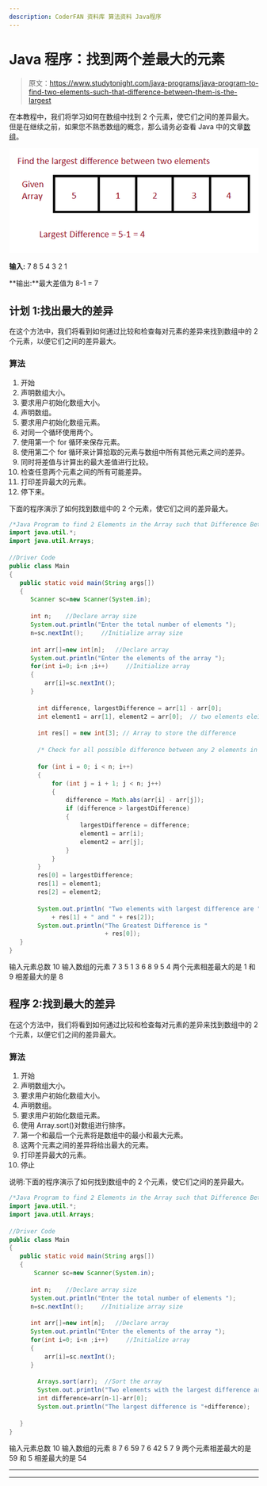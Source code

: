 ```yaml
---
description: CoderFAN 资料库 算法资料 Java程序
---
```


# Java 程序：找到两个差最大的元素

> 原文：<https://www.studytonight.com/java-programs/java-program-to-find-two-elements-such-that-difference-between-them-is-the-largest>

在本教程中，我们将学习如何在数组中找到 2 个元素，使它们之间的差异最大。但是在继续之前，如果您不熟悉数组的概念，那么请务必查看 Java 中的文章[数组](https://www.studytonight.com/java/array.php)。

![](img/e9eca111b4c535bd5b8ebc3e106aca89.png)

**输入:** 7 8 5 4 3 2 1

**输出:**最大差值为 8-1 = 7

## 计划 1:找出最大的差异

在这个方法中，我们将看到如何通过比较和检查每对元素的差异来找到数组中的 2 个元素，以便它们之间的差异最大。

### 算法

1.  开始
2.  声明数组大小。
3.  要求用户初始化数组大小。
4.  声明数组。
5.  要求用户初始化数组元素。
6.  对同一个循环使用两个。
7.  使用第一个 for 循环来保存元素。
8.  使用第二个 for 循环来计算拾取的元素与数组中所有其他元素之间的差异。
9.  同时将差值与计算出的最大差值进行比较。
10.  检查任意两个元素之间的所有可能差异。
11.  打印差异最大的元素。
12.  停下来。

下面的程序演示了如何找到数组中的 2 个元素，使它们之间的差异最大。

```java
/*Java Program to find 2 Elements in the Array such that Difference Between them is Largest*/
import java.util.*;  
import java.util.Arrays; 

//Driver Code
public class Main  
{  
   public static void main(String args[])   
   {  
      Scanner sc=new Scanner(System.in);

      int n;    //Declare array size
      System.out.println("Enter the total number of elements ");
      n=sc.nextInt();     //Initialize array size

      int arr[]=new int[n];   //Declare array
      System.out.println("Enter the elements of the array ");
      for(int i=0; i<n ;i++)     //Initialize array
      {
          arr[i]=sc.nextInt();
      }

        int difference, largestDifference = arr[1] - arr[0]; 
        int element1 = arr[1], element2 = arr[0];  // two elements ele1 and ele2 .

        int res[] = new int[3]; // Array to store the difference

        /* Check for all possible difference between any 2 elements in the array and finally select the elements whose difference is the largest */

        for (int i = 0; i < n; i++) 
        { 
            for (int j = i + 1; j < n; j++) 
            { 
                difference = Math.abs(arr[i] - arr[j]); 
                if (difference > largestDifference) 
                { 
                    largestDifference = difference; 
                    element1 = arr[i]; 
                    element2 = arr[j]; 
                } 
            } 
        } 
        res[0] = largestDifference; 
        res[1] = element1; 
        res[2] = element2; 

        System.out.println( "Two elements with largest difference are "
            + res[1] + " and " + res[2]); 
        System.out.println("The Greatest Difference is "
                           + res[0]); 
   }
} 
```

输入元素总数 10
输入数组的元素 7 3 5 1 3 6 8 9 5 4
两个元素相差最大的是 1 和 9
相差最大的是 8

## 程序 2:找到最大的差异

在这个方法中，我们将看到如何通过比较和检查每对元素的差异来找到数组中的 2 个元素，以便它们之间的差异最大。

### 算法

1.  开始
2.  声明数组大小。
3.  要求用户初始化数组大小。
4.  声明数组。
5.  要求用户初始化数组元素。
6.  使用 Array.sort()对数组进行排序。
7.  第一个和最后一个元素将是数组中的最小和最大元素。
8.  这两个元素之间的差异将给出最大的元素。
9.  打印差异最大的元素。
10.  停止

说明:下面的程序演示了如何找到数组中的 2 个元素，使它们之间的差异最大。

```java
/*Java Program to find 2 Elements in the Array such that Difference Between them is Largest*/
import java.util.*;  
import java.util.Arrays; 

//Driver Code
public class Main  
{  
   public static void main(String args[])   
   {  
       Scanner sc=new Scanner(System.in);

      int n;    //Declare array size
      System.out.println("Enter the total number of elements ");
      n=sc.nextInt();     //Initialize array size

      int arr[]=new int[n];   //Declare array
      System.out.println("Enter the elements of the array ");
      for(int i=0; i<n ;i++)     //Initialize array
      {
          arr[i]=sc.nextInt();
      }

        Arrays.sort(arr);  //Sort the array
        System.out.println("Two elements with the largest difference are "+arr[n-1]+" and "+arr[0]);
        int difference=arr[n-1]-arr[0];
        System.out.println("The largest difference is "+difference);

   }
} 
```

输入元素总数 10
输入数组的元素 8 7 6 59 7 6 42 5 7 9
两个元素相差最大的是 59 和 5
相差最大的是 54

* * *

* * *